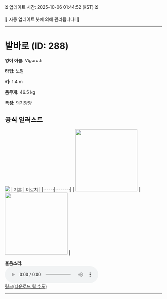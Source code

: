 
⏳ 업데이트 시간: 2025-10-06 01:44:52 (KST) ⏳

🤖 자동 업데이트 봇에 의해 관리됩니다! 🤖

---

# 발바로 (ID: 288)
**영어 이름:** Vigoroth

**타입:** 노말

**키:** 1.4 m

**몸무게:** 46.5 kg

**특성:** 의기양양

## 공식 일러스트
![](https://raw.githubusercontent.com/PokeAPI/sprites/master/sprites/pokemon/other/official-artwork/288.png)
| 기본 | 이로치 |
|:----:|:------:|
| <img src="http://play.pokemonshowdown.com/sprites/ani/vigoroth.gif" width="200"> | <img src="http://play.pokemonshowdown.com/sprites/ani-shiny/vigoroth.gif" width="200"> |

**울음소리:**<br><audio controls src="https://raw.githubusercontent.com/PokeAPI/cries/main/cries/pokemon/latest/288.ogg"></audio><br> [링크(다운로드 될 수도)](https://raw.githubusercontent.com/PokeAPI/cries/main/cries/pokemon/latest/288.ogg)


---
